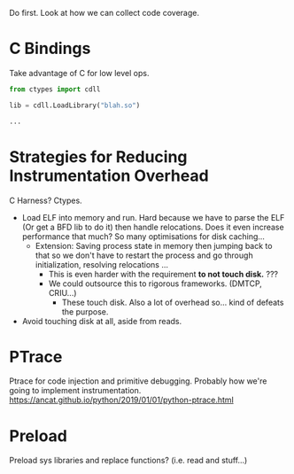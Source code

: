 Do first. Look at how we can collect code coverage. 

# C Bindings
Take advantage of C for low level ops. 
```python
from ctypes import cdll

lib = cdll.LoadLibrary("blah.so")

...

```

# Strategies for Reducing Instrumentation Overhead
C Harness? Ctypes. 
* Load ELF into memory and run. Hard because we have to parse the ELF (Or get a BFD lib to do it) then handle relocations. Does it even increase performance that much? So many optimisations for disk caching... 
	* Extension: Saving process state in memory then jumping back to that so we don't have to restart the process and go through initialization, resolving relocations ...
		* This is even harder with the requirement **to not touch disk.** ???
		* We could outsource this to rigorous frameworks. (DMTCP, CRIU...)
			* These touch disk. Also a lot of overhead so... kind of defeats the purpose. 
* Avoid touching disk at all, aside from reads.


# PTrace
Ptrace for code injection and primitive debugging. Probably how we're going to implement instrumentation. 
https://ancat.github.io/python/2019/01/01/python-ptrace.html


# Preload
Preload sys libraries and replace functions? (i.e. read and stuff...)



 